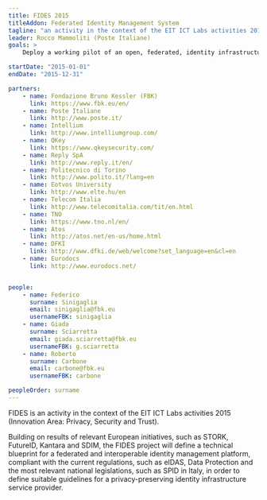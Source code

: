 ```yaml
---
title: FIDES 2015
titleAddon: Federated Identity Management System
tagline: "an activity in the context of the EIT ICT Labs activities 2015 (Innovation Area: Privacy, Security and Trust)."
leader: Rocco Mammoliti (Poste Italiane)
goals: >
    Deploy a working pilot of an open, federated, identity infrastructure service provider, deliver the implementation guidelines and define the relevant business model.

startDate: "2015-01-01"
endDate: "2015-12-31"

partners:
    - name: Fondazione Bruno Kessler (FBK)
      link: https://www.fbk.eu/en/
    - name: Poste Italiane
      link: http://www.poste.it/
    - name: Intellium
      link: http://www.intelliumgroup.com/
    - name: QKey
      link: https://www.qkeysecurity.com/
    - name: Reply SpA
      link: http://www.reply.it/en/
    - name: Politecnico di Torino
      link: http://www.polito.it/?lang=en
    - name: Eotvos University
      link: http://www.elte.hu/en
    - name: Telecom Italia
      link: http://www.telecomitalia.com/tit/en.html
    - name: TNO
      link: https://www.tno.nl/en/
    - name: Atos
      link: http://atos.net/en-us/home.html
    - name: DFKI
      link: http://www.dfki.de/web/welcome?set_language=en&cl=en
    - name: Eurodocs
      link: http://www.eurodocs.net/


people:
    - name: Federico
      surname: Sinigaglia
      email: sinigaglia@fbk.eu
      usernameFBK: sinigaglia
    - name: Giada
      surname: Sciarretta
      email: giada.sciarretta@fbk.eu
      usernameFBK: g.sciarretta
    - name: Roberto
      surname: Carbone
      email: carbone@fbk.eu
      usernameFBK: carbone

peopleOrder: surname
---
```


FIDES is an activity in the context of the EIT ICT Labs activities 2015 (Innovation Area: Privacy, Security and Trust).

Building on results of relevant European initiatives, such as STORK, FutureID, Kantara and SDIM, the FIDES project will define a technical blueprint for a federated and interoperable identity management platform, compliant with the current regulations, such as eIDAS, Data Protection and the most relevant national legislations, such as SPID in Italy, in order to define suitable guidelines for a privacy-preserving identity infrastructure service provider.